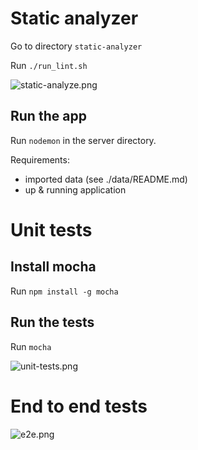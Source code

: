 
# Static analyzer
Go to directory `static-analyzer`

Run `./run_lint.sh`

![static-analyze.png](https://raw.githubusercontent.com/theotheu/books/assets/docs/assets/static-analyzer.png)


## Run the app
Run `nodemon` in the server directory.

Requirements:
* imported data (see ./data/README.md)
* up & running application

# Unit tests
## Install mocha
Run `npm install -g mocha`

## Run the tests
Run `mocha`

![unit-tests.png](https://raw.githubusercontent.com/theotheu/books/assets/docs/assets/unit-tests.png)


# End to end tests

![e2e.png](https://raw.githubusercontent.com/theotheu/books/assets/docs/assets/e2e.png)


